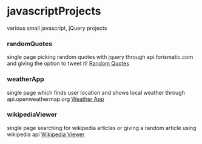 # javascriptProjects
various small javascript, jQuery projects

### randomQuotes
single page picking random quotes with jquery through api.forismatic.com and giving the option to tweet it!
[Random Quotes](http://codepen.io/apetropoulos/pen/VaEbRK)

### weatherApp
single page which finds user location and shows local weather through api.openweathermap.org
[Weather App](http://codepen.io/apetropoulos/pen/wGNGmK)

### wikipediaViewer
single page searching for wikipedia articles or giving a random article using wikipedia api
[Wikipedia Viewer](http://codepen.io/apetropoulos/pen/eZXLzX)



